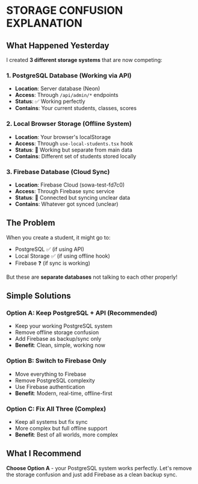 # STORAGE CONFUSION EXPLANATION

## What Happened Yesterday

I created **3 different storage systems** that are now competing:

### 1. PostgreSQL Database (Working via API)
- **Location**: Server database (Neon)
- **Access**: Through `/api/admin/*` endpoints
- **Status**: ✅ Working perfectly
- **Contains**: Your current students, classes, scores

### 2. Local Browser Storage (Offline System)
- **Location**: Your browser's localStorage
- **Access**: Through `use-local-students.tsx` hook
- **Status**: 🔄 Working but separate from main data
- **Contains**: Different set of students stored locally

### 3. Firebase Database (Cloud Sync)
- **Location**: Firebase Cloud (sowa-test-fd7c0)
- **Access**: Through Firebase sync service
- **Status**: 🔄 Connected but syncing unclear data
- **Contains**: Whatever got synced (unclear)

## The Problem

When you create a student, it might go to:
- PostgreSQL ✅ (if using API)
- Local Storage ✅ (if using offline hook)
- Firebase ❓ (if sync is working)

But these are **separate databases** not talking to each other properly!

## Simple Solutions

### Option A: Keep PostgreSQL + API (Recommended)
- Keep your working PostgreSQL system
- Remove offline storage confusion
- Add Firebase as backup/sync only
- **Benefit**: Clean, simple, working now

### Option B: Switch to Firebase Only
- Move everything to Firebase
- Remove PostgreSQL complexity
- Use Firebase authentication
- **Benefit**: Modern, real-time, offline-first

### Option C: Fix All Three (Complex)
- Keep all systems but fix sync
- More complex but full offline support
- **Benefit**: Best of all worlds, more complex

## What I Recommend

**Choose Option A** - your PostgreSQL system works perfectly. Let's remove the storage confusion and just add Firebase as a clean backup sync.